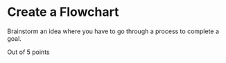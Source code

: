# Create a Flowchart

Brainstorm an idea where you have to go through a process to complete a goal.

Out of 5 points
